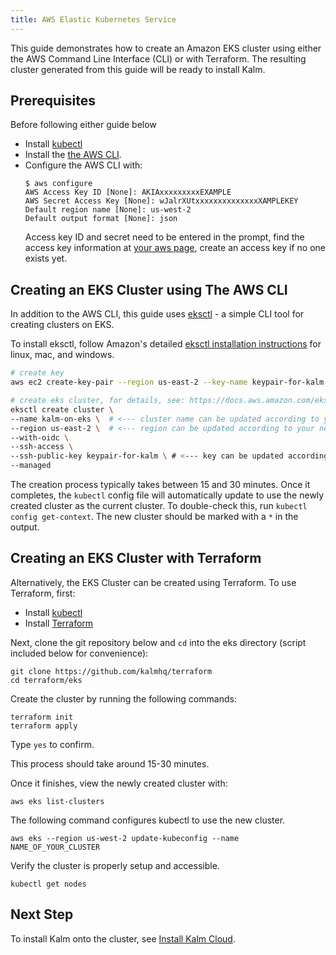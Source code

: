 ```yaml
---
title: AWS Elastic Kubernetes Service
---
```


This guide demonstrates how to create an Amazon EKS cluster using either the AWS Command Line Interface (CLI) or with Terraform. The resulting cluster generated from this guide will be ready to install Kalm.
## Prerequisites

Before following either guide below

- Install [kubectl](https://kubernetes.io/docs/tasks/tools/install-kubectl/)
- Install the [the AWS CLI](https://docs.aws.amazon.com/cli/latest/userguide/install-cliv2.html).
- Configure the AWS CLI with:
  ```shell
  $ aws configure
  AWS Access Key ID [None]: AKIAxxxxxxxxxEXAMPLE
  AWS Secret Access Key [None]: wJalrXUtxxxxxxxxxxxxxxXAMPLEKEY
  Default region name [None]: us-west-2
  Default output format [None]: json
  ```
  Access key ID and secret need to be entered in the prompt, find the access key information at [your aws page](https://console.aws.amazon.com/iam/home?#/security_credentials), create an access key if no one exists yet.

## Creating an EKS Cluster using The AWS CLI

In addition to the AWS CLI, this guide uses [eksctl](https://eksctl.io/) - a simple CLI tool for creating clusters on EKS.

To install eksctl, follow Amazon's detailed [eksctl installation instructions](https://docs.aws.amazon.com/eks/latest/userguide/eksctl.html#installing-eksctl) for linux, mac, and windows.

```bash
# create key
aws ec2 create-key-pair --region us-east-2 --key-name keypair-for-kalm # <--- key-name can be updated according to your needs

# create eks cluster, for details, see: https://docs.aws.amazon.com/eks/latest/userguide/getting-started-eksctl.html
eksctl create cluster \
--name kalm-on-eks \  # <--- cluster name can be updated according to your needs
--region us-east-2 \  # <--- region can be updated according to your needs
--with-oidc \
--ssh-access \
--ssh-public-key keypair-for-kalm \ # <--- key can be updated according to your needs, make sure the key exist though
--managed
```

The creation process typically takes between 15 and 30 minutes. Once it completes, the `kubectl` config file will automatically update to use the newly created cluster as the current cluster. To double-check this, run `kubectl config get-context`. The new cluster should be marked with a `*` in the output.

## Creating an EKS Cluster with Terraform

Alternatively, the EKS Cluster can be created using Terraform. To use Terraform, first:

- Install [kubectl](https://kubernetes.io/docs/tasks/tools/install-kubectl/)
- Install [Terraform](https://learn.hashicorp.com/tutorials/terraform/install-cli)

Next, clone the git repository below and `cd` into the eks directory (script included below for convenience):

```
git clone https://github.com/kalmhq/terraform
cd terraform/eks
```

Create the cluster by running the following commands:

```
terraform init
terraform apply
```

Type `yes` to confirm.

This process should take around 15-30 minutes.

Once it finishes, view the newly created cluster with:

```
aws eks list-clusters
```

The following command configures kubectl to use the new cluster.

```
aws eks --region us-west-2 update-kubeconfig --name NAME_OF_YOUR_CLUSTER
```

Verify the cluster is properly setup and accessible.

```
kubectl get nodes
```

## Next Step

To install Kalm onto the cluster, see [Install Kalm Cloud](install-kalm-cloud).
